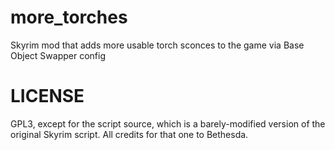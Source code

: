 # more_torches

Skyrim mod that adds more usable torch sconces to the game via Base Object
Swapper config

# LICENSE

GPL3, except for the script source, which is a barely-modified version of the
original Skyrim script. All credits for that one to Bethesda.
